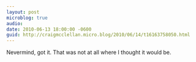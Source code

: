 ```yaml
---
layout: post
microblog: true
audio: 
date: 2010-06-13 18:00:00 -0600
guid: http://craigmcclellan.micro.blog/2010/06/14/t16163758050.html
---
```

Nevermind, got it.  That was not at all where I thought it would be.
